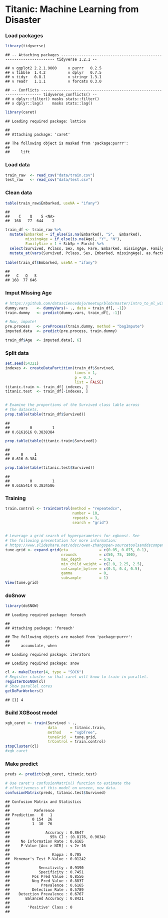Titanic: Machine Learning from Disaster
================

### Load packages

``` r
library(tidyverse)
```

    ## -- Attaching packages ------------------------------------------------------------------- tidyverse 1.2.1 --

    ## v ggplot2 2.2.1.9000     v purrr   0.2.5     
    ## v tibble  1.4.2          v dplyr   0.7.5     
    ## v tidyr   0.8.1          v stringr 1.3.1     
    ## v readr   1.1.1          v forcats 0.3.0

    ## -- Conflicts ---------------------------------------------------------------------- tidyverse_conflicts() --
    ## x dplyr::filter() masks stats::filter()
    ## x dplyr::lag()    masks stats::lag()

``` r
library(caret)
```

    ## Loading required package: lattice

    ## 
    ## Attaching package: 'caret'

    ## The following object is masked from 'package:purrr':
    ## 
    ##     lift

### Load data

``` r
train_raw  <- read_csv("data/train.csv")
test_raw   <- read_csv("data/test.csv")
```

### Clean data

``` r
table(train_raw$Embarked, useNA = "ifany")
```

    ## 
    ##    C    Q    S <NA> 
    ##  168   77  644    2

``` r
train_df <- train_raw %>% 
  mutate(Embarked = if_else(is.na(Embarked), "S",  Embarked),
         missingAge = if_else(is.na(Age), "Y", "N"),
         FamilySize = 1 + SibSp + Parch) %>% 
  select(Survived, Pclass, Sex, Age, Fare, Embarked, missingAge, FamilySize) %>% 
  mutate_at(vars(Survived, Pclass, Sex, Embarked, missingAge), as.factor)
  
table(train_df$Embarked, useNA = "ifany")
```

    ## 
    ##   C   Q   S 
    ## 168  77 646

### Imput Missing Age

``` r
# https://github.com/datasciencedojo/meetup/blob/master/intro_to_ml_with_r_and_caret/IntroToMachineLearning.R
dummy.vars    <- dummyVars(~ ., data = train_df[, -1])
train.dummy   <- predict(dummy.vars, train_df[, -1])

# Now, impute!
pre.process   <- preProcess(train.dummy, method = "bagImpute")
imputed.data  <- predict(pre.process, train.dummy)

train_df$Age  <- imputed.data[, 6]
```

### Split data

``` r
set.seed(54321)
indexes <- createDataPartition(train_df$Survived,
                               times = 1,
                               p = 0.7,
                               list = FALSE)
titanic.train <- train_df[ indexes, ]
titanic.test  <- train_df[-indexes, ]


# Examine the proportions of the Survived class lable across
# the datasets.
prop.table(table(train_df$Survived))
```

    ## 
    ##         0         1 
    ## 0.6161616 0.3838384

``` r
prop.table(table(titanic.train$Survived))
```

    ## 
    ##     0     1 
    ## 0.616 0.384

``` r
prop.table(table(titanic.test$Survived))
```

    ## 
    ##         0         1 
    ## 0.6165414 0.3834586

### Training

``` r
train.control <- trainControl(method = "repeatedcv",
                              number = 10,
                              repeats = 3,
                              search = "grid")


# Leverage a grid search of hyperparameters for xgboost. See 
# the following presentation for more information:
# https://www.slideshare.net/odsc/owen-zhangopen-sourcetoolsanddscompetitions1
tune.grid <- expand.grid(eta              = c(0.05, 0.075, 0.1),
                         nrounds          = c(50, 75, 100),
                         max_depth        = 6:8,
                         min_child_weight = c(2.0, 2.25, 2.5),
                         colsample_bytree = c(0.3, 0.4, 0.5),
                         gamma            = 0,
                         subsample        = 1)
View(tune.grid)
```

### doSnow

``` r
library(doSNOW)
```

    ## Loading required package: foreach

    ## 
    ## Attaching package: 'foreach'

    ## The following objects are masked from 'package:purrr':
    ## 
    ##     accumulate, when

    ## Loading required package: iterators

    ## Loading required package: snow

``` r
cl <- makeCluster(4, type = "SOCK")
# Register cluster so that caret will know to train in parallel.
registerDoSNOW(cl)
# Show parallel cores
getDoParWorkers()
```

    ## [1] 4

### Build XGBoost model

``` r
xgb_caret <- train(Survived ~ ., 
                   data      = titanic.train,
                   method    = "xgbTree",
                   tuneGrid  = tune.grid,
                   trControl = train.control)
stopCluster(cl)
#xgb_caret
```

### Make predict

``` r
preds <- predict(xgb_caret, titanic.test)

# Use caret's confusionMatrix() function to estimate the 
# effectiveness of this model on unseen, new data.
confusionMatrix(preds, titanic.test$Survived)
```

    ## Confusion Matrix and Statistics
    ## 
    ##           Reference
    ## Prediction   0   1
    ##          0 154  26
    ##          1  10  76
    ##                                           
    ##                Accuracy : 0.8647          
    ##                  95% CI : (0.8176, 0.9034)
    ##     No Information Rate : 0.6165          
    ##     P-Value [Acc > NIR] : < 2e-16         
    ##                                           
    ##                   Kappa : 0.705           
    ##  Mcnemar's Test P-Value : 0.01242         
    ##                                           
    ##             Sensitivity : 0.9390          
    ##             Specificity : 0.7451          
    ##          Pos Pred Value : 0.8556          
    ##          Neg Pred Value : 0.8837          
    ##              Prevalence : 0.6165          
    ##          Detection Rate : 0.5789          
    ##    Detection Prevalence : 0.6767          
    ##       Balanced Accuracy : 0.8421          
    ##                                           
    ##        'Positive' Class : 0               
    ##
